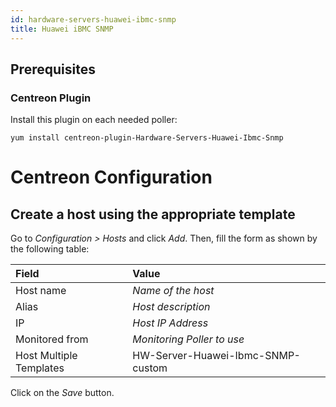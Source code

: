 ```yaml
---
id: hardware-servers-huawei-ibmc-snmp
title: Huawei iBMC SNMP
---
```


## Prerequisites

### Centreon Plugin

Install this plugin on each needed poller:

``` shell
yum install centreon-plugin-Hardware-Servers-Huawei-Ibmc-Snmp
```

# Centreon Configuration

## Create a host using the appropriate template

Go to *Configuration \> Hosts* and click *Add*. Then, fill the form as shown by
the following table:

| Field                   | Value                             |
| :---------------------- | :-------------------------------- |
| Host name               | *Name of the host*                |
| Alias                   | *Host description*                |
| IP                      | *Host IP Address*                 |
| Monitored from          | *Monitoring Poller to use*        |
| Host Multiple Templates | HW-Server-Huawei-Ibmc-SNMP-custom |

Click on the *Save* button.
